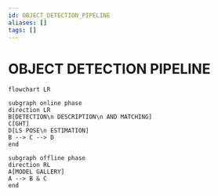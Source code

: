 ```yaml
---
id: OBJECT_DETECTION_PIPELINE
aliases: []
tags: []
---
```


# OBJECT DETECTION PIPELINE

```mermaid
flowchart LR

subgraph online phase
direction LR
B[DETECTION\n DESCRIPTION\n AND MATCHING]
C[GHT]
D[LS POSE\n ESTIMATION]
B --> C --> D
end

subgraph offline phase
direction RL
A[MODEL GALLERY]
A --> B & C
end
```

